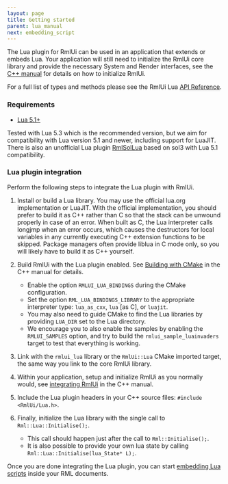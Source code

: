 ```yaml
---
layout: page
title: Getting started
parent: lua_manual
next: embedding_script
---
```


The Lua plugin for RmlUi can be used in an application that extends or embeds Lua. Your application will still need to initialize the RmlUi core library and provide the necessary System and Render interfaces, see the [C++ manual](../cpp_manual.html) for details on how to initialize RmlUi.

For a full list of types and methods please see the RmlUi Lua [API Reference](api_reference.html).

### Requirements

- [Lua 5.1+](https://www.lua.org/)

Tested with Lua 5.3 which is the recommended version, but we aim for compatibility with Lua version 5.1 and newer, including support for LuaJIT. There is also an unofficial Lua plugin [RmlSolLua](https://github.com/LoneBoco/RmlSolLua) based on sol3 with Lua 5.1 compatibility.

### Lua plugin integration

Perform the following steps to integrate the Lua plugin with RmlUi.

1. Install or build a Lua library. You may use the official lua.org implementation or LuaJIT. With the official implementation, you should prefer to build it as C++ rather than C
   so that the stack can be unwound properly in case of an error. When built as C, the Lua interpreter calls longjmp when an error occurs, which causes the destructors
   for local variables in any currently executing C++ extension functions to be skipped. Package managers often provide liblua in C mode only, so you will likely
   have to build it as C++ yourself.

2. Build RmlUi with the Lua plugin enabled. See [Building with CMake](../cpp_manual/building_with_cmake.html) in the C++ manual for details.
    - Enable the option `RMLUI_LUA_BINDINGS` during the CMake configuration.
    - Set the option `RML_LUA_BINDINGS_LIBRARY` to the appropriate interpreter type: `lua_as_cxx`, `lua` \[as C], or `luajit`.
    - You may also need to guide CMake to find the Lua libraries by providing `LUA_DIR` set to the Lua directory.
    - We encourage you to also enable the samples by enabling the `RMLUI_SAMPLES` option, and try to build the `rmlui_sample_luainvaders` target to test that everything is working.

3. Link with the `rmlui_lua` library or the `RmlUi::Lua` CMake imported target, the same way you link to the core RmlUi library.

4. Within your application, setup and initialize RmlUi as you normally would, see [integrating RmlUi](../cpp_manual/integrating.html) in the C++ manual.

5. Include the Lua plugin headers in your C++ source files: `#include <RmlUi/Lua.h>`.

6. Finally, initialize the Lua library with the single call to `Rml::Lua::Initialise();`.
    - This call should happen just after the call to `Rml::Initialise();`.
	- It is also possible to provide your own lua state by calling `Rml::Lua::Initialise(lua_State* L);`.

Once you are done integrating the Lua plugin, you can start [embedding Lua scripts](embedding_script.html) inside your RML documents.

